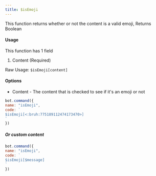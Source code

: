 ```yaml
---
title: $isEmoji
---
```


This function returns whether or not the content is a valid emoji, Returns Boolean

#### Usage

This function has 1 field

1. Content \(Required\)

Raw Usage: `$isEmoji[content]`

#### Options

* Content - The content that is checked to see if it's an emoji or not

```javascript
bot.command({
name: "isEmoji",
code: `
$isEmoji[<:bruh:775189112474173470>]
`
})
```

##### Or custom content

```javascript
bot.command({
name: "isEmoji",
code: `
$isEmoji[$message]
`
})
```


